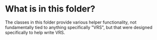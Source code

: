 # What is in this folder?

The classes in this folder provide various helper functionality, not
fundamentally tied to anything specifically "VRS", but that were designed
specifically to help write VRS.
